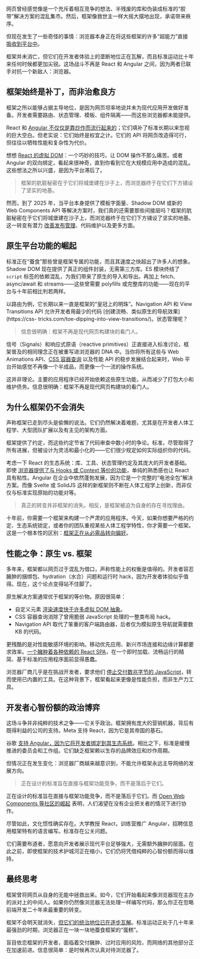 网页曾经感觉像是一个充斥着相互竞争的想法、半残废的库和伪装成标准的“胶带”解决方案的混乱集市。然后，框架像救世主一样大摇大摆地出现，承诺带来秩序。

但现在发生了一些奇怪的事情：浏览器本身正在将这些框架的许多“超能力”直接 [吸收到平台中](https://goodinternetmagazine.com/close-to-the-metal-web-design-and-the-browser/)。

框架并未消亡，但它们在开发者体验上的垄断地位正在瓦解，而且标准运动比十年来任何时候都更加尖锐。这场战斗不再是 React 和 Angular 之间，因为两者已联手对抗一个新敌人：浏览器。

## 框架始终是补丁，而非治愈良方

框架之所以能够占据主导地位，是因为网页坦率地说并未为现代应用开发做好准备。开发者需要路由、状态管理、模板、组件隔离——而这些浏览器都未能提供。

React 和 [Angular 不仅仅是靠炒作而流行起来的](https://blog.logrocket.com/angular-has-grown-up/)；它们填补了标准长期以来忽视的巨大空白。但老实说：它们始终是权宜之计。它们的 API 将网页改造得可行，但往往以牺牲性能和复杂性为代价。

想想 [React 的虚拟 DOM](https://legacy.reactjs.org/docs/faq-internals.html)：一个巧妙的技巧，让 DOM 操作不那么痛苦。或者 Angular 的双向绑定，看起来很神奇，直到你看到它在大规模应用中造成的混乱。这些想法之所以兴盛，是因为平台滞后了。

> 框架的肮脏秘密在于它们将城堡建在沙子上，而浏览器终于在它们下方铺设了坚实的地基。

然而，到了 2025 年，当平台本身提供了模板字面量、Shadow DOM 或新的 Web Components API 等解决方案时，我们真的还需要那些间接层吗？框架的肮脏秘密在于它们将城堡建在沙子上，而浏览器终于在它们下方铺设了坚实的地基。这一转变有潜力 [改善发布管理](https://octopus.com/devops/software-deployments/release-management/)、代码维护以及更多方面。

## 原生平台功能的崛起

标准正在“蚕食”那些曾是框架专属的功能，而且其速度之快超出了许多人的想象。Shadow DOM 现在提供了真正的组件封装，无需第三方库。ES 模块终结了 `script` 标签的依赖混乱，为我们带来了原生的导入和导出。再加上 fetch、async/await 和 streams——这些曾需要 polyfills 或完整库的功能——现在的平台与十年前相比判若两样。

以路由为例，它长期以来一直是框架的“皇冠上的明珠”。Navigation API 和 View Transitions API 允许开发者用最少的代码 [创建流畅、类似原生的导航效果](https://css- tricks.com/toe-dipping-into-view-transitions/)。状态管理呢？

> 信息很明确：框架不再是现代网页构建块的看门人。

信号（Signals）和响应式原语（reactive primitives）正直接进入标准讨论，框架普及的相同理念正在被重写进浏览器的 DNA 中。当你将所有这些与 Web Animations API、[CSS 容器查询](https://www.joshwcomeau.com/css/container-queries-introduction/) 以及性能 API 的稳步发展结合起来时，Web 平台开始感觉不再像一个半成品，而更像一个一流的操作系统。

这并非理论。主要的应用程序已经开始依赖这些原生功能，从而减少了打包大小和维护债务。信息很明确：框架不再是现代网页构建块的看门人。

## 为什么框架仍不会消失

声称框架已走到尽头是偷懒的说法。它们仍然解决着难题，尤其是在开发者人体工程学、大型团队扩展以及有主见的架构方面。

框架提供了约定，而这些约定节省了代码审查中数小时的争论。标准，尽管取得了所有进展，但被设计为灵活和最小化的——它们很少规定如何实际组织你的代码。

考虑一下 React 的生态系统：库、工具、状态管理约定及其庞大的开发者基础。即使 [浏览器提供了与 Hooks 或 Context 等价的功能](https://react.dev/learn/reusing-logic-with-custom-hooks)，单纯的熟悉感也让 React 具有粘性。Angular 在企业中依然蓬勃发展，因为它是一个完整的“电池全包”解决方案。而像 Svelte 或 SolidJS 这样的新框架则不断在人体工程学上创新，而非仅仅与标准实现原始的功能对等。

> 真正的转变并非框架的消失。相反，是框架被迫为自身的存在寻找理由。

十年前，你需要一个框架来构建一个严肃的应用程序。今天，如果你想要严格的约定、生态系统锁定，或者你的团队重视某些人体工程学特性，你才需要一个框架。这是一个根本性的区别：[框架正在从必需品转向偏好](https://www.repindia.com/blog/why-framework-choice-can-make-or-break-your-web-project/)。

## 性能之争：原生 vs. 框架

多年来，框架都以网页过于混乱为借口，声称性能上的权衡是值得的。开发者容忍臃肿的捆绑包、hydration（水合）问题和运行时 hack，因为开发者体验似乎值得。现在，这个论点变得站不住脚了。

原生解决方案通常优于框架的等价物。原因很简单：

* 自定义元素 [渲染速度快于许多虚拟 DOM 抽象](https://news.ycombinator.com/item?id=31577389)。
* CSS 容器查询消除了曾用脆弱 JavaScript 处理的一整类布局 hack。
* Navigation API 取代了笨重的客户端路由器，后者仅为模拟原生导航就需要数 KB 的代码。

更残酷的是对性能敏感环境的影响。移动优先应用、新兴市场连接和边缘计算都要求效率。[一个臃肿着各种依赖的 React SPA](https://programmers.io/blog/react-single-page-application/)，在一个即时加载、流畅运行的精简、基于标准的应用程序面前显得愚蠢。

浏览器厂商几乎是在挑战开发者，要求他们 [停止交付数兆字节的 JavaScript](https://thenewstack.io/introduction-to-javascript/)，转而使用已内置的工具。在这种背景下，框架看起来更像是性能负担，而非生产力工具。

## 开发者心智份额的政治博弈

这场斗争并非纯粹的技术之争——它关乎政治。框架拥有庞大的营销机器，背后有既得利益的公司的支持。Meta 支持 React，因为它是其帝国的基石。

谷歌 [支持 Angular，因为它将开发者绑定到其生态系统](https://thenewstack.io/google-angular-lead-sees-convergence-in-javascript-frameworks/)。相比之下，标准是缓慢推进的委员会和工作组。它们缺乏框架赖以生存的品牌效应和炒作周期。

但情况正在发生变化：浏览器厂商越来越意识到，不能允许框架永远主导网络的发展方向。

> 正在设计的标准旨在直接与框架功能竞争，而不是落后于它们。

正在设计的标准旨在直接与框架功能竞争，而不是落后于它们。而 [Open Web Components 等社区的崛起](https://developer.mozilla.org/en-US/docs/Web/API/Web_components) 表明，人们渴望在没有企业把关者的情况下进行协作。

尽管如此，文化惯性确实存在。大学教授 React，训练营推广 Angular，招聘信息用框架特有的语言编写。标准存在公关问题。

它们需要布道者，愿意向开发者展示现代平台足够强大，无需额外臃肿的层面。在此之前，即使框架的技术护城河正在缩小，它们仍将凭借纯粹的心智份额而得以维持。

## 最终思考

框架曾将网页从自身的无能中拯救出来。如今，它们开始看起来像浏览器现在主办的派对上的中间人。如果你仍然像浏览器无法处理一样编写代码，那么你正在忽略前端开发二十年来最重要的转变。

框架不会明天就消失，[但它们的统治地位已在逐步瓦解](https://thenewstack.io/javascript-framework-reality-check-whats-actually-working/)。标准运动正处于几十年来最强劲的时期，浏览器正在一块一块地蚕食框架的“蛋糕”。

盲目依恋框架的开发者，面临着交付臃肿、过时应用的风险，而网络的其他部分正在加速前进。信息很简单：是时候再次认真对待浏览器了。